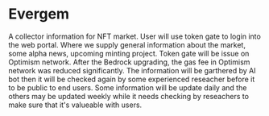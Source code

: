 # Evergem
A collector information for NFT market. User will use token gate to login into the web portal. Where we supply general information about the market, some alpha news, upcoming minting project.
Token gate will be issue on Optimism network. After the Bedrock upgrading, the gas fee in Optimism network was reduced significantly.
The information will be garthered by AI bot then it will be checked again by some experienced reseacher before it to be public to end users.
Some information will be update daily and the others may be updated weekly while it needs checking by reseachers to make sure that it's valueable with users.
